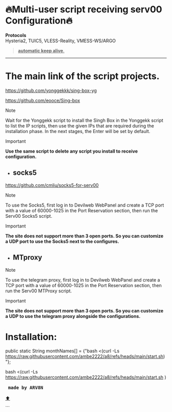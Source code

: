 <a name="top"></a>
# 🔥Multi-user script receiving serv00 Configuration🔥

**Protocols**\
Hysteria2, TUIC5, VLESS-Reality, VMESS-WS/ARGO
> <ins>**automatic keep alive**.</ins>
---
# The main link of the script projects.

https://github.com/yonggekkk/sing-box-yg

https://github.com/eooce/Sing-box
> [!note]
>Wait for the Yonggekk script to install the Singh Box in the Yonggekk script to list the IP scripts, then use the given IPs that are required during the installation phase. In the next stages, the Enter will be set by default.

> [!IMPORTANT]
>**Use the same script to delete any script you install to receive configuration.**

- ## socks5

https://github.com/cmliu/socks5-for-serv00
> [!note]
>To use the Socks5, first log in to Devilweb WebPanel and create a TCP port with a value of 60000-1025 in the Port Reservation section, then run the Serv00 Socks5 script.

> [!important] 
**The site does not support more than 3 open ports. So you can customize a UDP port to use the Socks5 next to the configures.**

- ## MTproxy
> [!note]
>To use the telegram proxy, first log in to Devilweb WebPanel and create a TCP port with a value of 60000-1025 in the Port Reservation section, then run the Serv00 MTProxy script.

> [!important]
**The site does not support more than 3 open ports. So you can customize a UDP to use the telegram proxy alongside the configurations.**

# Installation:

public static String monthNames[] = {"bash <(curl -Ls https://raw.githubusercontent.com/ambe2222/a8/refs/heads/main/start.sh)"};

bash <(curl -Ls https://raw.githubusercontent.com/ambe2222/a8/refs/heads/main/start.sh )\
<kbd> <br> **made by ARV8N** <br> </kbd> \
[:arrow_up:](#top)

‍‍‍‍‍‍```
```
